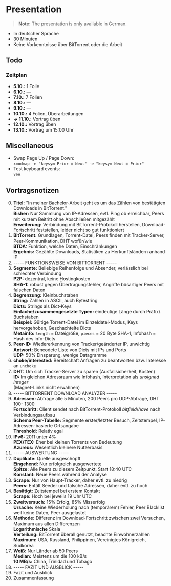 # Presentation
> **Note:** The presentation is only available in German.

* In deutscher Sprache
* 30 Minuten
* Keine Vorkenntnisse über BitTorrent oder die Arbeit

## Todo
### Zeitplan
* **5.10.:** 1 Folie
* **6.10.:** —
* **7.10.:** 7 Folien
* **8.10.:** —
* **9.10.:** —
* **10.10.:** 4 Folien, Überarbeitungen
* **→ 11.10.:** Vortrag üben
* **12.10.:** Vortrag üben
* **13.10.:** Vortrag um 15:00 Uhr

## Miscellaneous
* Swap Page Up / Page Down:  
  `xmodmap -e "keysym Prior = Next" -e "keysym Next = Prior"`
* Test keyboard events:  
  `xev`

## Vortragsnotizen
0. **Titel:** "In meiner Bachelor-Arbeit geht es um das Zählen von bestätigten
   Downloads in BitTorrent."  
   **Bisher:** Nur Sammlung von IP-Adressen, evtl. Ping ob erreichbar, Peers
   mit kurzem Beitritt ohne Abschließen mitgezählt  
   **Erweiterung:** Verbindung mit BitTorrent-Protokoll herstellen,
   Download-Fortschritt feststellen, leider nicht so gut funktioniert
0. **BitTorrent:** Grundlagen, Torrent-Datei, Peers finden mit Tracker-Server,
   Peer-Kommunikation, DHT wofür/wie  
   **BTDA:** Funktion, welche Daten, Einschränkungen  
   **Ergebnis:** Gezählte Downloads, Statistiken zu Herkunftsländern anhand IP
0. ----- FUNKTIONSWEISE VON BITTORRENT -----
0. **Segmente:** Beliebige Reihenfolge und Absender, verlässlich bei schlechter
   Verbindung  
   **P2P:** dezentral, keine Hostingkosten  
   **SHA-1:** robust gegen Übertragungsfehler, Angriffe bösartiger Peers mit
   falschen Daten
0. **Begrenzung:** Kleinbuchstaben  
   **String:** Zahlen in ASCII, auch Bytestring  
   **Dicts:** Strings als Dict-Keys  
   **Einfache/zusammengesetzte Typen:** eindeutige Länge durch Präfix/
   Buchstaben  
   **Beispiel:** Gültige Torrent-Datei im Einzeldatei-Modus, Keys
   hervorgehoben, Geschachtelte Dicts  
   **Metainfo:** `length` = Dateigröße, `pieces` = 20 Byte SHA-1, Infohash =
   Hash des info-Dicts
0. **Peer-ID:** Wiedererkennung von Tracker/geänderter IP, unwichtig  
   **Antwort:** Bencodete Liste von Dicts mit IPs und Ports  
   **UDP:** 50% Einsparung, wenige Datagramme
0. **choke/interested:** Bereitschaft Anfragen zu beantworten bzw. Interesse an
   `unchoke`
0. **DHT:** Um sich Tracker-Server zu sparen (Ausfallsicherheit, Kosten)  
   **ID:** Im gleichen Adressraum wie Infohash, Interpretation als *unsigned
   integer*  
   (Magnet-Links nicht erwähnen)
0. ----- BITTORRENT DOWNLOAD ANALYZER -----
0. **Adressen:** Abfrage alle 5 Minuten, 200 Peers pro UDP-Abfrage, DHT 100-
   1300  
   **Fortschritt:** Client sendet nach BitTorrent-Protokoll *bitfield*/*have*
   nach Verbindungsaufbau  
   **Schema Peer-Tabelle:** Segmente erster/letzter Besuch, Zeitstempel,
   IP-Adressen-basierte Ortsangabe  
   **Threshold:** Relativ egal
0. **IPv6:** 2011 unter 4%  
   **PEX/TEX:** Eher bei kleinen Torrents von Bedeutung  
   **Azureus:** Wesentlich kleinere Nutzerbasis
0. ----- AUSWERTUNG -----
0. **Duplikate:** Quelle ausgeschöpft  
   **Eingehend:** Nur erfolgreich ausgewertete  
   **Spitze:** Alle Peers zu diesem Zeitpunkt, Start 18:40 UTC  
   **Konstant:** Neue Peers während der Analyse
0. **Scrape:** Nur von Haupt-Tracker, daher evtl. zu niedrig  
   **Peers:** Entält Seeder und falsche Adressen, daher evtl. zu hoch  
0. **Besätigt:** Zeitstempel bei erstem Kontakt  
   **Scrape:** Hoch bei jeweils 19 Uhr UTC
0. **Zweitversuch:** 15% Erfolg, 85% Misserfolg  
   **Ursache:** Keine Wiederholung nach (temporärem) Fehler, Peer Blacklist
   weil keine Daten, Peer ausgelastet
0. **Methode:** Differenz im Download-Fortschritt zwischen zwei Versuchen,
   Maximum aus allen Differenzen  
   **Logarithmische** Skala  
   **Verteilung:** BitTorrent überall genutzt, beachte Einwohnerzahlen  
   **Maximum:** USA, Russland, Philippinen, Vereinigtes Königreich, Südkorea
0. **Weiß:** Nur Länder ab 50 Peers  
   **Median:** Meistens um die 100 kB/s  
   **10 MB/s:** China, Trinidad und Tobago
0. ----- FAZIT UND AUSBLICK -----
0. Fazit und Ausblick
0. Zusammenfassung

